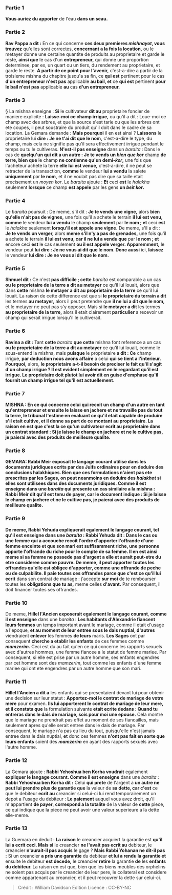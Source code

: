 
### Partie 1
<b>Vous auriez du apporter</b> de l'eau <b>dans un seau.</b>

### Partie 2
<b>Rav Pappa a dit :</b> En ce qui concerne <b>ces deux premieres <i>mishnayot</i>, vous trouvez</b> qu'elles sont correctes, <b>concernant a la fois la location,</b> ou le metayer donne une certaine quantite de produits au proprietaire et garde le reste, <b>ainsi que</b> le cas d'un <b>entrepreneur,</b> qui donne une proportion determinee, par ex, un quart ou un tiers, du rendement au proprietaire, et garde le reste. <b>A partir de ce point</b> <b>pour l'avenir,</b> c'est-a-dire a partir de la troisieme mishna du chapitre jusqu'a sa fin, ce <b>qui est</b> pertinent pour le cas <b>d'un entrepreneur n'est pas</b> applicable <b>au bail, et</b> ce <b>qui est</b> pertinent <b>pour le bail n'est pas</b> applicable <b>au</b> cas <b>d'un entrepreneur.</b>

### Partie 3
§ La mishna enseigne : <b>Si</b> le cultivateur <b>dit au</b> proprietaire foncier de maniere explicite : <b>Laisse-moi ce champ irrigue,</b> ou qu'il a dit : Loue-moi ce champ avec des arbres, et que la source s'est tarie ou que les arbres ont ete coupes, il peut soustraire du produit qu'il doit dans le cadre de sa location. La Gemara demande : <b>Mais pourquoi</b> il en est ainsi ? <b>Laissons</b> le proprietaire lui <b>dire : Je ne t'ai dit que le nom,</b> c'est-a-dire le type, du champ, mais cela ne signifie pas qu'il sera effectivement irrigue pendant le temps ou tu le cultiveras. <b>N'est-il pas enseigne</b> dans un <i>baraita</i> : Dans le cas de <b>quelqu'un qui dit a un autre : Je te vends un <i>bien que kor</i></b> champ <b>de terre, bien que</b> le champ <b>ne contienne qu'un demi-<i>kor</i>,</b> une fois que l'acheteur achete la terre <b>elle lui est venue,</b> c'est-a-dire, il ne peut se retracter de la transaction, <b>comme</b> le vendeur <b>lui a vendu</b> la salete <b>uniquement</b> par <b>le nom,</b> et il ne voulait pas dire que sa taille etait precisement un <i>moyen kor</i>. Le <i>baraita</i> ajoute : <b>Et</b> ceci <b>est</b> le <i>halakha</i> seulement <b>lorsque</b> ce champ <b>est appele</b> par les gens <b>un <i>beit kor</i>.</b>

### Partie 4
Le <i>baraita</i> poursuit : De meme, s'il dit : <b>Je te vends une vigne,</b> alors <b>bien qu'elle n'ait pas de vignes,</b> une fois qu'il a achete le terrain <b>il lui est venu, comme</b> le vendeur <b>lui a vendu</b> le champ <b>seulement</b> par <b>le nom ; et</b> ceci <b>est</b> le <i>halakha</i> seulement <b>lorsqu'il est appele une vigne.</b> De meme, s'il a dit : <b>Je te vends un verger,</b> alors <b>meme s'il n'y a pas de grenades,</b> une fois qu'il a achete le terrain <b>il lui est venu, car il ne lui a vendu que</b> par <b>le nom ; et</b> encore ceci <b>est</b> le cas seulement <b>ou il est appele verger. Apparemment,</b> le vendeur peut <b>lui dire : Je ne vous ai dit que le nom. Donc aussi</b> ici, <b>laissez</b> le vendeur <b>lui dire : Je ne vous ai dit que le nom.</b>

### Partie 5
<b>Shmuel dit :</b> Ce n'est <b>pas difficile ; cette</b> <i>baraita</i> est comparable a un cas <b>ou le proprietaire de la terre a dit au metayer</b> ce qu'il lui louait, alors que dans <b>cette</b> mishna <b>le metayer a dit au proprietaire de la terre</b> ce qu'il lui louait. La raison de cette difference est que si <b>le proprietaire du terrain a dit</b> les termes <b>au metayer,</b> alors il peut pretendre que <b>il ne lui a dit que le nom,</b> et le metayer ne peut pas s'y opposer. Mais si <b>le metayer a dit</b> les termes <b>au proprietaire de la terre,</b> alors il etait clairement <b>particulier</b> a recevoir un champ qui serait irrigue lorsqu'il le cultiverait.

### Partie 6
<b>Ravina a dit :</b> Tant <b>cette</b> <i>baraita</i> <b>que cette</b> mishna font reference a un cas <b>ou le proprietaire de la terre a dit au metayer</b> ce qu'il lui louait, comme le sous-entend la mishna, mais <b>puisque</b> le proprietaire <b>a dit : Ce</b> champ irrigue, <b>par deduction nous avons affaire</b> a celui <b>qui se tient a l'interieur. Pourquoi,</b> alors, <b>le proprietaire <b>a-t-il besoin de preciser</b> le fait qu'il s'agit <b>d'un champ irrigue ?</b> Il est evident simplement en le regardant qu'il est irrigue. Le proprietaire doit plutot lui avoir <b>dit</b> en guise d'emphase qu'il fournit <b>un champ irrigue</b> <b>tel qu'il est actuellement.</b>

### Partie 7
<strong>MISHNA :</strong> En ce qui concerne <b>celui qui recoit un champ d'un autre</b> en tant qu'entrepreneur <b>et</b> ensuite <b>le laisse en jachere</b> et ne travaille pas du tout la terre, le tribunal <b>l'estime</b> en evaluant <b>ce qu'il etait capable de produire</b> s'il etait cultive, <b>et il donne</b> sa part de ce montant <b>au</b> proprietaire. La raison en est <b>que c'est la</b> ce qu'un cultivateur <b>ecrit au</b> proprietaire dans un contrat standard : <b>Si je laisse</b> le champ <b>en jachere et ne le cultive pas</b>, <b>je paierai avec des produits de meilleure</b> qualite.

### Partie 8
<strong>GEMARA:</strong> <b>Rabbi Meir exposait le langage courant</b> utilise dans les documents juridiques ecrits par des Juifs ordinaires pour en deduire des conclusions halakhiques. Bien que ces formulations n'aient pas ete prescrites par les Sages, on peut neanmoins en deduire des <i>halakhot</i> si elles sont utilisees dans des documents juridiques. <b>Comme il est enseigne</b> dans une <i>baraita</i> qui presente un cas similaire a la mishna : <b>Rabbi Meir dit</b> qu'il est tenu de payer, car le document indique : <b>Si je laisse</b> le champ <b>en jachere et ne le cultive pas</b>, <b>je paierai avec des produits de meilleure</b> qualite.

### Partie 9
De meme, <b>Rabbi Yehuda</b> expliquerait egalement <b>le langage courant, tel qu'il est enseigne</b> dans une <i>baraita</i> : <b>Rabbi Yehuda dit :</b> Dans le cas ou une femme qui a accouche recoit l'ordre d'apporter l'offrande d'une femme enceinte et que son mari est suffisamment riche, <b>une personne apporte l'offrande du riche pour le compte de sa femme.</b> Il en est ainsi meme si sa femme ne possede pas d'argent a elle et aurait peut-etre du etre consideree comme pauvre. <b>De meme,</b> il peut apporter <b>toutes les offrandes qu'elle est obligee</b> d'apporter, comme une offrande de peche ou de culpabilite. Il paie toutes ces offrandes <b>parce que c'est ce</b> qu'il lui ecrit</b> dans son contrat de mariage : j'accepte <b>sur moi</b> de te rembourser toutes les <b>obligations que tu as,</b> meme celles <b>d'avant.</b> Par consequent, il doit financer toutes ses offrandes.

### Partie 10
De meme, <b>Hillel l'Ancien exposerait egalement le langage courant</b>, <b>comme il est enseigne</b> dans une <i>baraita</i> : <b>Les habitants d'Alexandrie fiancent leurs femmes</b> un temps important avant le mariage, comme il etait d'usage a l'epoque, <b>et au moment de leur entree sous le dais nuptial, d'autres</b> viendraient <b>enlever</b> les femmes <b>de leurs</b> maris. <b>Les Sages</b> ont par consequent <b>cherche a etablir les enfants</b> de ces femmes comme <b><i>mamzerim</i>.</b> Ceci est du au fait qu'en ce qui concerne les rapports sexuels avec d'autres hommes, une femme fiancee a le statut de femme mariee. Par consequent, si elle est prise par un autre homme, ses enfants engendres par cet homme sont des <i>mamzerim</i>, tout comme les enfants d'une femme mariee qui ont ete engendres par un autre homme que son mari.

### Partie 11
<b>Hillel l'Ancien a dit a</b> les enfants qui se presentaient devant lui pour obtenir une decision sur leur statut : <b>Apportez-moi le contrat de mariage de votre mere</b> pour examen. <b>Ils lui apporterent le contrat de mariage de leur mere, et il constata que</b> la formulation suivante <b>etait ecrite dedans : Quand tu entreras dans le dais de mariage, sois pour moi une epouse.</b> Cela montre que le mariage ne prendrait pas effet au moment de ses fiancailles, mais seulement apres qu'elle serait entree dans le dais de mariage. Par consequent, le mariage n'a pas eu lieu du tout, puisqu'elle n'est jamais entree dans le dais nuptial, <b>et</b> donc ces femmes <b>n'ont pas fait en sorte que leurs enfants</b> soient des <b><i>mamzerim</i></b> en ayant des rapports sexuels avec l'autre homme.

### Partie 12
La Gemara ajoute : <b>Rabbi Yehoshua ben Korha voudrait</b> egalement <b>expliquer le langage courant. Comme il est enseigne</b> dans une <i>baraita</i> : <b>Rabbi Yehoshua ben Korha dit :</b> Celui <b>qui prete</b> de l'argent a <b>un autre ne peut lui prendre plus de garantie que</b> la valeur de <b>sa dette, car c'est</b> ce que le debiteur <b>ecrit au</b> creancier si celui-ci lui rend temporairement un depot a l'usage du debiteur : <b>Le paiement</b> auquel vous avez</b> droit, qu'il m'appartient <b>de payer</b>, <b>correspond a la totalite</b> de la valeur de <b>cette</b> piece, ce qui indique que la piece ne peut avoir une valeur superieure a la dette elle-meme.

### Partie 13
La Guemara en deduit : <b>La raison</b> le creancier acquiert la garantie est <b>qu'il lui a ecrit ceci. Mais si</b> le creancier <b>ne l'avait pas ecrit au</b> debiteur, le creancier <b>n'aurait-il pas acquis</b> le gage ? <b>Mais Rabbi Yohanan ne dit-il pas :</b> Si un creancier <b>a pris une garantie</b> du debiteur <b>et lui a rendu la garantie et</b> ensuite le debiteur <b>est decede,</b> le creancier <b>retire</b> la garantie <b>de</b> les <b>enfants du debiteur. </b> La raison en est que, bien que les biens meubles des orphelins ne soient pas acquis par le creancier de leur pere, le collateral est considere comme appartenant au creancier, et il peut recouvrer la dette sur celui-ci.

>Crédit : William Davidson Edition
>Licence : CC-BY-NC
